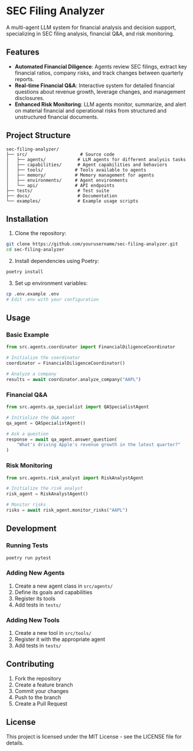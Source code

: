 # SEC Filing Analyzer

A multi-agent LLM system for financial analysis and decision support, specializing in SEC filing analysis, financial Q&A, and risk monitoring.

## Features

- **Automated Financial Diligence**: Agents review SEC filings, extract key financial ratios, company risks, and track changes between quarterly reports.
- **Real-time Financial Q&A**: Interactive system for detailed financial questions about revenue growth, leverage changes, and management disclosures.
- **Enhanced Risk Monitoring**: LLM agents monitor, summarize, and alert on material financial and operational risks from structured and unstructured financial documents.

## Project Structure

```
sec-filing-analyzer/
├── src/                    # Source code
│   ├── agents/            # LLM agents for different analysis tasks
│   ├── capabilities/      # Agent capabilities and behaviors
│   ├── tools/            # Tools available to agents
│   ├── memory/           # Memory management for agents
│   ├── environments/     # Agent environments
│   └── api/              # API endpoints
├── tests/                 # Test suite
├── docs/                  # Documentation
└── examples/              # Example usage scripts
```

## Installation

1. Clone the repository:
```bash
git clone https://github.com/yourusername/sec-filing-analyzer.git
cd sec-filing-analyzer
```

2. Install dependencies using Poetry:
```bash
poetry install
```

3. Set up environment variables:
```bash
cp .env.example .env
# Edit .env with your configuration
```

## Usage

### Basic Example

```python
from src.agents.coordinator import FinancialDiligenceCoordinator

# Initialize the coordinator
coordinator = FinancialDiligenceCoordinator()

# Analyze a company
results = await coordinator.analyze_company("AAPL")
```

### Financial Q&A

```python
from src.agents.qa_specialist import QASpecialistAgent

# Initialize the Q&A agent
qa_agent = QASpecialistAgent()

# Ask a question
response = await qa_agent.answer_question(
    "What's driving Apple's revenue growth in the latest quarter?"
)
```

### Risk Monitoring

```python
from src.agents.risk_analyst import RiskAnalystAgent

# Initialize the risk analyst
risk_agent = RiskAnalystAgent()

# Monitor risks
risks = await risk_agent.monitor_risks("AAPL")
```

## Development

### Running Tests

```bash
poetry run pytest
```

### Adding New Agents

1. Create a new agent class in `src/agents/`
2. Define its goals and capabilities
3. Register its tools
4. Add tests in `tests/`

### Adding New Tools

1. Create a new tool in `src/tools/`
2. Register it with the appropriate agent
3. Add tests in `tests/`

## Contributing

1. Fork the repository
2. Create a feature branch
3. Commit your changes
4. Push to the branch
5. Create a Pull Request

## License

This project is licensed under the MIT License - see the LICENSE file for details.
